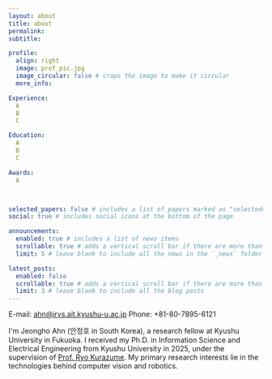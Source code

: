 ```yaml
---
layout: about
title: about
permalink: 
subtitle: 

profile:
  align: right
  image: prof_pic.jpg
  image_circular: false # crops the image to make it circular
  more_info: 

Experience:
  A
  B
  C

Education:
  A
  B
  C

Awards:
  A



selected_papers: false # includes a list of papers marked as "selected={true}"
social: true # includes social icons at the bottom of the page

announcements:
  enabled: true # includes a list of news items
  scrollable: true # adds a vertical scroll bar if there are more than 3 news items
  limit: 5 # leave blank to include all the news in the `_news` folder

latest_posts:
  enabled: false
  scrollable: true # adds a vertical scroll bar if there are more than 3 new posts items
  limit: 3 # leave blank to include all the blog posts
---
```


E-mail: ahn@irvs.ait.kyushu-u.ac.jp
Phone: +81-80-7895-6121

I'm Jeongho Ahn (안정호 in South Korea), a research fellow at Kyushu University in Fukuoka.
I received my Ph.D. in Information Science and Electrical Engineering from Kyushu University in 2025, under the supervision of [Prof. Ryo Kurazume](https://robotics.ait.kyushu-u.ac.jp/).
My primary research interests lie in the technologies behind computer vision and robotics.
